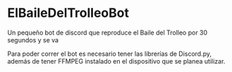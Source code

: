 # ElBaileDelTrolleoBot
Un pequeño bot de discord que reproduce el Baile del Trolleo por 30 segundos y se va

Para poder correr el bot es necesario tener las librerías de Discord.py,
además de tener FFMPEG instalado en el dispositivo que se planea utilizar.
